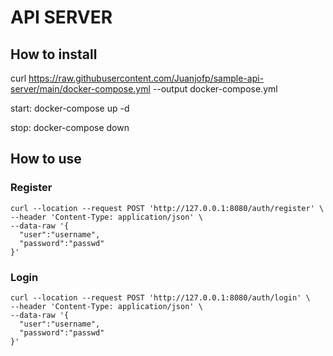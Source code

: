 # API SERVER

## How to install

curl https://raw.githubusercontent.com/Juanjofp/sample-api-server/main/docker-compose.yml --output docker-compose.yml

start: docker-compose up -d

stop: docker-compose down

## How to use

### Register

```
curl --location --request POST 'http://127.0.0.1:8080/auth/register' \
--header 'Content-Type: application/json' \
--data-raw '{
  "user":"username",
  "password":"passwd"
}'
```

### Login

```
curl --location --request POST 'http://127.0.0.1:8080/auth/login' \
--header 'Content-Type: application/json' \
--data-raw '{
  "user":"username",
  "password":"passwd"
}'
```
